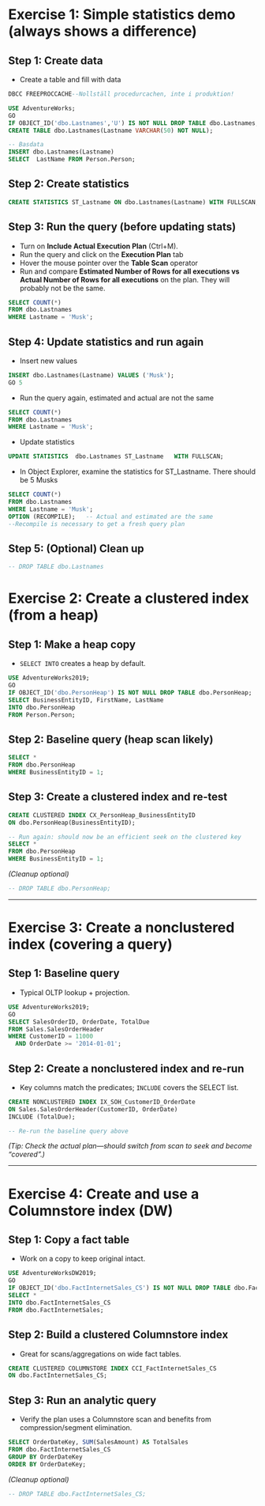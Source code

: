 
# Exercise 1: Simple statistics demo (always shows a difference)

## Step 1: Create data

* Create a table and fill with data

```sql
DBCC FREEPROCCACHE--Nollställ procedurcachen, inte i produktion!

USE AdventureWorks;
GO
IF OBJECT_ID('dbo.Lastnames','U') IS NOT NULL DROP TABLE dbo.Lastnames;
CREATE TABLE dbo.Lastnames(Lastname VARCHAR(50) NOT NULL);

-- Basdata
INSERT dbo.Lastnames(Lastname)
SELECT  LastName FROM Person.Person;
```

## Step 2: Create statistics


```sql
CREATE STATISTICS ST_Lastname ON dbo.Lastnames(Lastname) WITH FULLSCAN;
```

## Step 3: Run the query (before updating stats)


* Turn on **Include Actual Execution Plan** (Ctrl+M).
* Run the query and click on the **Execution Plan** tab
* Hover the mouse pointer over the **Table Scan** operator
* Run and compare **Estimated Number of Rows for all executions vs Actual Number of Rows for all executions** on the plan. They will probably not be the same.

```sql
SELECT COUNT(*) 
FROM dbo.Lastnames
WHERE Lastname = 'Musk';
```

## Step 4: Update statistics and run again

* Insert new values

```sql
INSERT dbo.Lastnames(Lastname) VALUES ('Musk');
GO 5
```

* Run the query again, estimated and actual are not the same

```sql
SELECT COUNT(*) 
FROM dbo.Lastnames
WHERE Lastname = 'Musk';
```

* Update statistics 

```sql
UPDATE STATISTICS  dbo.Lastnames ST_Lastname   WITH FULLSCAN;
```
* In Object Explorer, examine the statistics for ST_Lastname. There should be 5 Musks

```sql
SELECT COUNT(*)
FROM dbo.Lastnames
WHERE Lastname = 'Musk';
OPTION (RECOMPILE);   -- Actual and estimated are the same
--Recompile is necessary to get a fresh query plan
```

## Step 5: (Optional) Clean up

```sql
-- DROP TABLE dbo.Lastnames
```


# Exercise 2: Create a clustered index (from a heap)

## Step 1: Make a heap copy

* `SELECT INTO` creates a heap by default.

```sql
USE AdventureWorks2019;
GO
IF OBJECT_ID('dbo.PersonHeap') IS NOT NULL DROP TABLE dbo.PersonHeap;
SELECT BusinessEntityID, FirstName, LastName
INTO dbo.PersonHeap
FROM Person.Person;
```

## Step 2: Baseline query (heap scan likely)

```sql
SELECT *
FROM dbo.PersonHeap
WHERE BusinessEntityID = 1;
```

## Step 3: Create a clustered index and re-test

```sql
CREATE CLUSTERED INDEX CX_PersonHeap_BusinessEntityID
ON dbo.PersonHeap(BusinessEntityID);

-- Run again: should now be an efficient seek on the clustered key
SELECT *
FROM dbo.PersonHeap
WHERE BusinessEntityID = 1;
```

*(Cleanup optional)*

```sql
-- DROP TABLE dbo.PersonHeap;
```

---

# Exercise 3: Create a nonclustered index (covering a query)

## Step 1: Baseline query

* Typical OLTP lookup + projection.

```sql
USE AdventureWorks2019;
GO
SELECT SalesOrderID, OrderDate, TotalDue
FROM Sales.SalesOrderHeader
WHERE CustomerID = 11000
  AND OrderDate >= '2014-01-01';
```

## Step 2: Create a nonclustered index and re-run

* Key columns match the predicates; `INCLUDE` covers the SELECT list.

```sql
CREATE NONCLUSTERED INDEX IX_SOH_CustomerID_OrderDate
ON Sales.SalesOrderHeader(CustomerID, OrderDate)
INCLUDE (TotalDue);

-- Re-run the baseline query above
```

*(Tip: Check the actual plan—should switch from scan to seek and become “covered”.)*

---

# Exercise 4: Create and use a Columnstore index (DW)

## Step 1: Copy a fact table

* Work on a copy to keep original intact.

```sql
USE AdventureWorksDW2019;
GO
IF OBJECT_ID('dbo.FactInternetSales_CS') IS NOT NULL DROP TABLE dbo.FactInternetSales_CS;
SELECT *
INTO dbo.FactInternetSales_CS
FROM dbo.FactInternetSales;
```

## Step 2: Build a clustered Columnstore index

* Great for scans/aggregations on wide fact tables.

```sql
CREATE CLUSTERED COLUMNSTORE INDEX CCI_FactInternetSales_CS
ON dbo.FactInternetSales_CS;
```

## Step 3: Run an analytic query

* Verify the plan uses a Columnstore scan and benefits from compression/segment elimination.

```sql
SELECT OrderDateKey, SUM(SalesAmount) AS TotalSales
FROM dbo.FactInternetSales_CS
GROUP BY OrderDateKey
ORDER BY OrderDateKey;
```

*(Cleanup optional)*

```sql
-- DROP TABLE dbo.FactInternetSales_CS;
```



